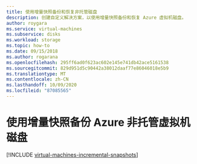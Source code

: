```yaml
---
title: 使用增量快照备份和恢复非托管磁盘
description: 创建自定义解决方案，以使用增量快照备份和恢复 Azure 虚拟机磁盘。
author: roygara
ms.service: virtual-machines
ms.subservice: disks
ms.workload: storage
ms.topic: how-to
ms.date: 09/15/2018
ms.author: rogarana
ms.openlocfilehash: 295ff6ad0f623ac602e145e741db42ace5161538
ms.sourcegitcommit: 829d951d5c90442a38012daaf77e86046018e5b9
ms.translationtype: MT
ms.contentlocale: zh-CN
ms.lasthandoff: 10/09/2020
ms.locfileid: "87085565"
---
```

# <a name="back-up-azure-unmanaged-virtual-machine-disks-with-incremental-snapshots"></a>使用增量快照备份 Azure 非托管虚拟机磁盘
[!INCLUDE [virtual-machines-incremental-snapshots](../../../includes/virtual-machines-incremental-snapshots.md)]
